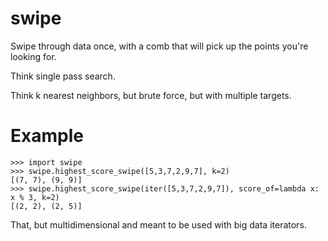 
# swipe

Swipe through data once, with a comb that will pick up the points you're looking for.

Think single pass search.

Think k nearest neighbors, but brute force, but with multiple targets.

# Example

```pydocstring
>>> import swipe
>>> swipe.highest_score_swipe([5,3,7,2,9,7], k=2)
[(7, 7), (9, 9)]
>>> swipe.highest_score_swipe(iter([5,3,7,2,9,7]), score_of=lambda x: x % 3, k=2)
[(2, 2), (2, 5)]
```

That, but multidimensional and meant to be used with big data iterators.